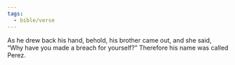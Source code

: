 ```yaml
---
tags:
  - bible/verse
---
```

As he drew back his hand, behold, his brother came out, and she said, “Why have you made a breach for yourself?” Therefore his name was called Perez.